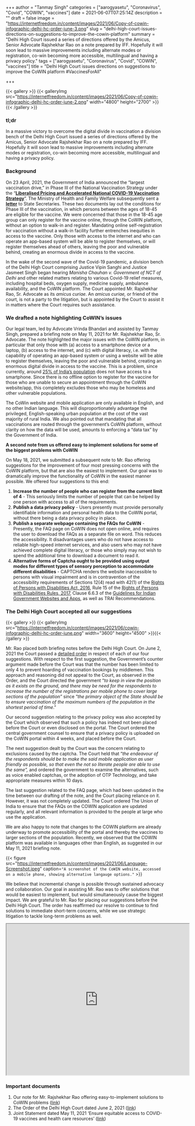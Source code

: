 +++
author = "Tanmay Singh"
categories = ["aarogyasetu", "Coronavirus", "Covid", "COWIN", "vaccines"]
date = 2021-06-07T07:25:14Z
description = ""
draft = false
image = "https://internetfreedom.in/content/images/2021/06/Copy-of-cowin-infographic-delhi-hc-order-june-3.png"
slug = "delhi-high-court-issues-directions-on-suggestions-to-improve-the-cowin-platform"
summary = "Delhi High Court issued a series of directions offered by the Amicus, Senior Advocate Rajshekhar Rao on a note prepared by IFF. Hopefully it will soon lead to massive improvements including alternate modes or registration, co-win becoming more accessible, multilingual and having a privacy policy."
tags = ["aarogyasetu", "Coronavirus", "Covid", "COWIN", "vaccines"]
title = "Delhi High Court issues directions on suggestions to improve the CoWIN platform #VaccinesForAll"

+++


{{< gallery >}}
{{< galleryImg  src="https://internetfreedom.in/content/images/2021/06/Copy-of-cowin-infographic-delhi-hc-order-june-2.png" width="4800" height="2700" >}}{{< /gallery >}}

>>>> <form><script src="https://checkout.razorpay.com/v1/payment-button.js" data-payment_button_id="pl_HLkgeWGQLMuddp" async> </script> </form>

### tl;dr

In a massive victory to overcome the digital divide in vaccination a division bench of the Delhi High Court issued a series of directions offered by the Amicus, Senior Advocate Rajshekhar Rao on a note prepared by IFF. Hopefully it will soon lead to massive improvements including alternate modes or registration, co-win becoming more accessible, multilingual and having a privacy policy.

### Background

On 23 April, 2021, the Government of India announced the “largest vaccination drive,” in Phase III of the National Vaccination Strategy under the “[**Liberalised Pricing and Accelerated National COVID-19 Vaccination Strategy**](https://www.mohfw.gov.in/pdf/LiberalisedPricingandAcceleratedNationalCovid19VaccinationStrategy2042021.pdf)”. The Ministry of Health and Family Welfare subsequently sent a [**letter**](https://drive.google.com/file/d/11nvZ2l8qU63x8NamHPQYzCUn1lIXUAiQ/view) to State Secretaries. These two documents lay out the conditions for Phase III of the vaccination, in which persons between the ages of 18-45 are eligible for the vaccine. We were concerned that those in the 18-45 age group can only register for the vaccine online, through the CoWIN platform, without an option to walk-in and register. Mandating online self-registration for vaccination without a walk-in facility further entrenches inequities in access to the vaccine. Only those with access to the internet and who can operate an app-based system will be able to register themselves, or will register themselves ahead of others, leaving the poor and vulnerable behind, creating an enormous divide in access to the vaccine.

In the wake of the second wave of the Covid-19 pandemic, a division bench of the Delhi High Court comprising Justice Vipin Sanghi and Justice Jasmeet Singh began hearing _Manisha Chauhan v. Government of NCT of Delhi_ and other related matters relating to various Covid-19 relief measures, including hospital beds, oxygen supply, medicine supply, ambulance availability, and the CoWIN platform. The Court appointed Mr. Rajshekhar Rao, Sr. Advocate as its _amicus curiae_. An _amicus curiae,_ or friend of the court, is not a party to the litigation, but is appointed by the Court to assist it in matters where the Court requires such assistance.

### We drafted a note highlighting CoWIN’s issues

Our legal team, led by Advocate Vrinda Bhandari and assisted by Tanmay Singh, prepared a briefing note on May 11, 2021 for Mr. Rajshekhar Rao, Sr. Advocate. The note highlighted the major issues with the CoWIN platform, in particular that only those with (a) access to a smartphone device or a laptop, (b) access to the internet, and (c) with digital literacy, i.e. with the capability of operating an app-based system or using a website will be able to register themselves, leaving the poor and vulnerable behind, creating an enormous digital divide in access to the vaccine. This is a problem, since currently, around [25% of India’s population](https://www.statista.com/statistics/467163/forecast-of-smartphone-users-in-india/) does not have access to a smartphone. Since there is no offline option to register for the vaccine for those who are unable to secure an appointment through the CoWIN website/app, this completely excludes those who may be homeless and other vulnerable populations.

The CoWin website and mobile application are only available in English, and no other Indian language. This will disproportionately advantage the privileged, English-speaking urban population at the cost of the vast majority of rural India. We also pointed out that mandating that all vaccinations are routed through the government’s CoWIN platform, without clarity  on how the data will be used, amounts to enforcing a “data tax” by the Government of India.

**A second note from us offered easy to implement solutions for some of the biggest problems with CoWIN**

On May 18, 2021, we submitted a subsequent note to Mr. Rao offering suggestions for the improvement of four most pressing concerns with the CoWIN platform, but that are also the easiest to implement. Our goal was to dramatically improve the functionality of CoWIN in the easiest manner possible. We offered four suggestions to this end:

1. **Increase the number of people who can register from the current limit of 4** - This seriously limits the number of people that can be helped by one person with access to all of the requirements.
2. **Publish a data privacy policy** - Users presently must provide personally identifiable information and personal health data to the CoWIN portal, without there being a data privacy policy in place.
3. **Publish a separate webpage containing the FAQs for CoWIN** - Presently, the FAQ page on CoWIN does not open online, and requires the user to download the FAQs as a separate file on word. This reduces the accessibility. It disadvantages users who do not have access to reliable high-speed internet services, and also users who may not have achieved complete digital literacy, or those who simply may not wish to spend the additional time to download a document to read it.
4. **Alternative forms of Captcha ought to be provided using output modes for different types of sensory perception to accommodate different disabilities** - CAPTCHA renders the website inaccessible to persons with visual impairment and is in contravention of the accessibility requirements of Sections 12(4) read with 42(1) of the [Rights of Persons with Disabilities Act, 2016](https://legislative.gov.in/sites/default/files/A2016-49_1.pdf), Rule 15 of the [Rights of Persons with Disabilities Rules, 2017](https://www.egazette.nic.in/WriteReadData/2017/174740.pdf), Clause 6.6.3 of the [Guidelines for Indian Government Websites and Apps](https://guidelines.gov.in), as well as TRAI Recommendations.

### The Delhi High Court accepted all our suggestions

{{< gallery >}}
{{< galleryImg  src="https://internetfreedom.in/content/images/2021/06/cowin-infographic-delhi-hc-order-june.png" width="3600" height="4500" >}}{{< /gallery >}}

Mr. Rao placed both briefing notes before the Delhi High Court. On June 2, 2021 the Court passed a [detailed order](https://drive.google.com/file/d/12nK328W73R4NIj1xycWbLKi9iPoVxxlu/view) in respect of each of our four suggestions. With respect to the first suggestion, the Government’s counter argument made before the Court was that the number has been limited to only 4 to prevent hoarding of vaccination bookings by middlemen. This approach and reasoning did not appeal to the Court, as observed in the Order, and the Court directed the government “_to keep in view the position as it exists on the ground, and there may be need for the respondents to increase the number of the registrations per mobile phone to cover large sections of the population”_ since “_the primary object of the State should be to ensure vaccination of the maximum numbers of the population in the shortest period of time_.”

Our second suggestion relating to the privacy policy was also accepted by the Court which observed that such a policy has indeed not been placed before the Court or even disclosed on the portal. The Court ordered the central government counsel to ensure that a privacy policy is uploaded on the CoWIN portal within 4 weeks, and placed before the Court.

The next suggestion dealt by the Court was the concern relating to exclusions caused by the captcha. The Court held that “_the endeavour of the respondents should be to make the said mobile application as user friendly as possible, so that even the not so literate people are able to use the same”,_ and ordered the government to examine the alternatives, such as voice enabled captchas, or the adoption of OTP Technology, and take appropriate measures within 10 days.

The last suggestion related to the FAQ page, which had been updated in the time between our drafting of the note, and the Court placing reliance on it. However, it was not completely updated. The Court ordered The Union of India to ensure that the FAQs on the COWIN application are updated regularly, and all relevant information is provided to the people at large who use the application.

We are also happy to note that changes to the COWIN platform are already underway to promote accessibility of the portal and thereby the vaccines to larger sections of the population. Recently, we observed that the COWIN platform was available in languages other than English, as suggested in our May 11, 2021 briefing note.

{{< figure src="https://internetfreedom.in/content/images/2021/06/Language-Screenshot.jpeg" caption=`"A screenshot of the CoWIN website, accessed on a mobile phone, showing alternative langauge options."` >}}

We believe that incremental change is possible through sustained advocacy and collaboration. Our goal in assisting Mr. Rao was to offer solutions that would be easiest to implement, but would simultaneously cause the biggest impact. We are grateful to Mr. Rao for placing our suggestions before the Delhi High Court. The order has reaffirmed our resolve to continue to find solutions to immediate short-term concerns, while we use strategic litigation to tackle long-term problems as well.

<iframe src="https://drive.google.com/file/d/1oYjn6REvIq5YX7hE8p_3WllDKxerclOS/preview" width="580" height="480"></iframe>

### Important documents

1. Our note for Mr. Rajshekhar Rao offering easy-to-implement solutions to CoWIN problems ([link](https://docs.google.com/document/d/1lGLjBZ3MMZol8ocY60hzsoFX8LOSnR1Q/edit))
2. The Order of the Delhi High Court dated June 2, 2021 ([link](https://drive.google.com/file/d/12nK328W73R4NIj1xycWbLKi9iPoVxxlu/view))
3. Joint Statement dated May 11, 2021 ‘Ensure equitable access to COVID-19 vaccines and health care resources’ ([link](https://internetfreedom.in/joint-statement-ensure-equitable-access-to-covid-vaccines/))

> > > <form><script src="https://cdn.razorpay.com/static/widget/subscription-button.js" data-subscription_button_id="pl_HLk5qU1K35hmPH" data-button_theme="brand-color" async> </script> </form>







